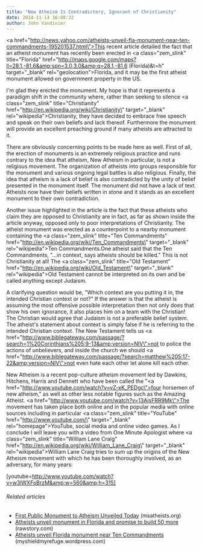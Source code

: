 ```yaml
---
title: "New Atheism Is Contradictory, Ignorant of Christianity"
date: 2014-11-14 16:08:22
author: John Vandivier
---
```




<a href=\"http://news.yahoo.com/atheists-unveil-fla-monument-near-ten-commandments-195201537.html\">This recent article</a> detailed the fact that an atheist monument has recently been erected in <a class=\"zem_slink\" title=\"Florida\" href=\"http://maps.google.com/maps?ll=28.1,-81.6&amp;spn=3.0,3.0&amp;q=28.1,-81.6 (Florida)&amp;t=h\" target=\"_blank\" rel=\"geolocation\">Florida</a>, and it may be the first atheist monument allowed on government property in the US.

I'm glad they erected the monument. My hope is that it represents a paradigm shift in the community where, rather than seeking to silence <a class=\"zem_slink\" title=\"Christianity\" href=\"http://en.wikipedia.org/wiki/Christianity\" target=\"_blank\" rel=\"wikipedia\">Christianity</a>, they have decided to embrace free speech and speak on their own beliefs and lack thereof. Furthermore the monument will provide an excellent preaching ground if many atheists are attracted to it.

There are obviously concerning points to be made here as well. First of all, the erection of monuments is an extremely religious practice and runs contrary to the idea that atheism, New Atheism in particular, is not a religious movement. The organization of atheists into groups responsible for the monument and various ongoing legal battles is also religious. Finally, the idea that atheism is a lack of belief is also contradicted by the unity of belief presented in the monument itself. The monument did not have a lack of text. Atheists now have their beliefs written in stone and it stands as an excellent monument to their own contradiction.

Another issue highlighted in the article is the fact that these atheists who claim they are opposed to Christianity are in fact, as far as shown inside the article anyway, opposed only to poor interpretations of Christianity. The atheist monument was erected as a counterpoint to a nearby monument containing the <a class=\"zem_slink\" title=\"Ten Commandments\" href=\"http://en.wikipedia.org/wiki/Ten_Commandments\" target=\"_blank\" rel=\"wikipedia\">Ten Commandments</a>.One atheist said that the Ten Commandments, \"...in context, says atheists should be killed.\" This is not Christianity at all! The <a class=\"zem_slink\" title=\"Old Testament\" href=\"http://en.wikipedia.org/wiki/Old_Testament\" target=\"_blank\" rel=\"wikipedia\">Old Testament</a> cannot be interpreted on its own and be called anything except Judaism.

A clarifying question would be, \"Which context are you putting it in, the intended Christian context or not?\" If the answer is that the atheist is assuming the most offensive possible interpretation then not only does that show his own ignorance, it also places him on a team with the Christian! The Christian would agree that Judaism is not a preferable belief system. The atheist's statement about context is simply false if he is referring to the intended Christian context. The New Testament tells us <a href=\"http://www.biblegateway.com/passage/?search=1%20Corinthians%205:9-13&amp;version=NIV\">not to police the actions of unbelievers</a>, and inside the church we should <a href=\"http://www.biblegateway.com/passage/?search=matthew%205:17-22&amp;version=NIV\">not even hate each other let alone kill each other</a>.

New Atheism is a recent pop-culture atheism movement led by Dawkins, Hitchens, Harris and Dennett who have been called the \"<a href=\"http://www.youtube.com/watch?v=vZ-xK_PEDgc\">four horsemen of new atheism</a>,\" as well as other less notable figures such as the Amazing Atheist. <a href=\"http://www.youtube.com/watch?v=13AjsFRR9Mk\">The movement</a> has taken place both online and in the popular media with online sources including in particular <a class=\"zem_slink\" title=\"YouTube\" href=\"http://www.youtube.com/\" target=\"_blank\" rel=\"homepage\">YouTube</a>, social media and online video games. As I conclude I will leave you with a video from One Minute Apologist where <a class=\"zem_slink\" title=\"William Lane Craig\" href=\"http://en.wikipedia.org/wiki/William_Lane_Craig\" target=\"_blank\" rel=\"wikipedia\">William Lane Craig</a> tries to sum up the origins of the New Atheism movement with which he has been thoroughly involved, as an adversary, for many years:

[youtube=http://www.youtube.com/watch?v=w3lWXFoBrzM&amp;w=560&amp;h=315]
<h6 class=\"zemanta-related-title\" style=\"font-size:1em;\">Related articles</h6>
<ul class=\"zemanta-article-ul\">
	<li class=\"zemanta-article-ul-li\"><a href=\"http://www.msatheists.org/2013/06/first-public-monument-to-atheism.html\" target=\"_blank\">First Public Monument to Atheism Unveiled Today</a> (msatheists.org)</li>
	<li class=\"zemanta-article-ul-li\"><a href=\"http://www.rawstory.com/rs/2013/06/29/atheists-unveil-monument-in-florida-and-promise-to-build-50-more/\" target=\"_blank\">Atheists unveil monument in Florida and promise to build 50 more</a> (rawstory.com)</li>
	<li class=\"zemanta-article-ul-li\"><a href=\"http://myshieldmyrefuge.wordpress.com/2013/06/29/atheists-unveil-florida-monument-near-ten-commandments/\" target=\"_blank\">Atheists unveil Florida monument near Ten Commandments</a> (myshieldmyrefuge.wordpress.com)</li>
</ul>